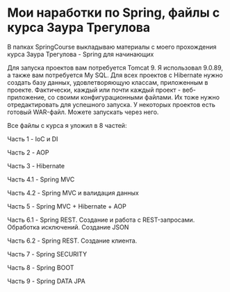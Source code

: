 Мои наработки по Spring, файлы с курса Заура Трегулова
==================================
В папках SpringCourse выкладываю материалы с моего прохождения курса Заура Трегулова - Spring для начинающих

Для запуска проектов вам потребуется Tomcat 9. Я использовал 9.0.89, а также вам потребуется My SQL. Для всех проектов с Hibernate нужно создать базу данных, удовлетворяющую классам, приложенным в проекте.
Фактически, каждый или почти каждый проект - веб-приложение, со своими конфигурационными файлами. Их тоже нужно отредактировать для успешного запуска.
У некоторых проектов есть готовый WAR-файл. Можете запускать через него.

Все файлы с курса я уложил в 8 частей:


Часть 1 - IoC и DI  

Часть 2 - AOP  

Часть 3 - Hibernate

Часть 4.1 - Spring MVC

Часть 4.2 - Spring MVC и валидация данных

Часть 5 - Spring MVC + Hibernate + AOP

Часть 6.1 - Spring REST. Создание и работа с REST-запросами. Обработка исключений. Создание JSON

Часть 6.2 -  Spring REST. Создание клиента.

Часть 7 - Spring SECURITY

Часть 8 - Spring BOOT

Часть 9 - Spring DATA JPA
